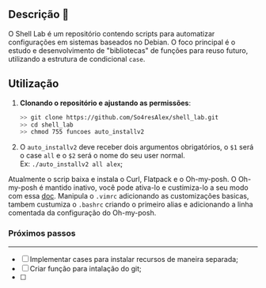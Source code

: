 ## Descrição 🐧

O Shell Lab é um repositório contendo scripts para automatizar configurações em sistemas baseados no Debian. O foco principal é o estudo e desenvolvimento de "bibliotecas" de funções para reuso futuro, utilizando a estrutura de condicional `case`.

## Utilização

1. **Clonando o repositório e ajustando as permissões**:
   ```bash
   >> git clone https://github.com/So4resAlex/shell_lab.git
   >> cd shell_lab
   >> chmod 755 funcoes auto_installv2
2. O ``auto_installv2`` deve receber dois argumentos obrigatórios, o ``$1`` será o case ``all`` e o ``$2`` será o nome do seu user normal.  
Ex: ``./auto_installv2 all alex``;

Atualmente o scrip baixa e instala o Curl, Flatpack e o Oh-my-posh. O Oh-my-posh é mantido inativo, você pode ativa-lo e custimiza-lo a seu modo com essa [doc](https://ohmyposh.dev/docs/). Manipula o ``.vimrc`` adicionando as customizações basicas, tambem custumiza o ``.bashrc`` criando o primeiro alias e adicionando a linha comentada da configuração do Oh-my-posh.

### Próximos passos
---

- [ ] Implementar cases para instalar recursos de maneira separada;
- [ ] Criar função para intalação do git;
- [ ]



  

